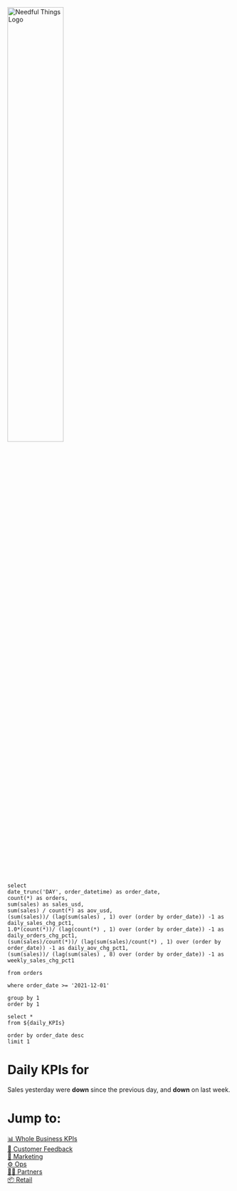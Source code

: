

![Needful Things Logo](needful-logo.png)

```daily_KPIs
select 
date_trunc('DAY', order_datetime) as order_date,
count(*) as orders,
sum(sales) as sales_usd,
sum(sales) / count(*) as aov_usd,
(sum(sales))/ (lag(sum(sales) , 1) over (order by order_date)) -1 as daily_sales_chg_pct1,
1.0*(count(*))/ (lag(count(*) , 1) over (order by order_date)) -1 as daily_orders_chg_pct1,
(sum(sales)/count(*))/ (lag(sum(sales)/count(*) , 1) over (order by order_date)) -1 as daily_aov_chg_pct1,
(sum(sales))/ (lag(sum(sales) , 8) over (order by order_date)) -1 as weekly_sales_chg_pct1

from orders

where order_date >= '2021-12-01'

group by 1
order by 1
```

```yesterday_KPIs
select *
from ${daily_KPIs}

order by order_date desc
limit 1
```


# Daily KPIs for <Value data={yesterday_KPIs}/>

Sales yesterday were **down** <Value data={yesterday_KPIs} column='daily_sales_chg_pct1' /> since the previous day, and **down** <Value data={yesterday_KPIs} column='weekly_sales_chg_pct1' /> on last week.


<BigValue 
  data={yesterday_KPIs} 
  value='sales_usd' 
  comparison=daily_sales_chg_pct1 
  comparisonTitle='vs Previous Day'/>

<BigValue 
  data={yesterday_KPIs} 
  value='orders' 
  comparison=daily_orders_chg_pct1 
  comparisonTitle='vs Previous Day'/>

<BigValue 
data={yesterday_KPIs} 
value='aov_usd' 
comparison=daily_aov_chg_pct1 
comparisonTitle='vs Previous Day'/>



<BarChart
    title='Daily sales in last month'
    subtitle='USD'
    data={daily_KPIs}
    x=order_date
    y=sales_usd
/>


# Jump to:
<ul style="list-style-type:none; padding-left:0">
  <li><a href="/business_performance">📊 Whole Business KPIs</a></li>
  <li><a href="/customer">💬 Customer Feedback</a></li>
  <li><a href="/marketing">📢 Marketing</a></li>
  <li><a href="/operations">⚙️ Ops</a></li>
  <li><a href="/partners">🤝🏽 Partners</a></li>
  <li><a href="/retail">📦 Retail</a></li>
</ul>


<style>
  img {
    width: 50%;
  }
</style>
